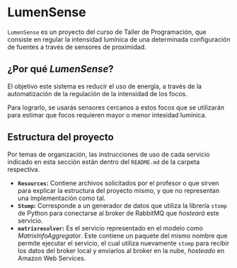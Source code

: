 # LumenSense

`LumenSense` es un proyecto del curso de Taller de Programación, que consiste en regular la intensidad lumínica de una determinada configuración de fuentes a través de sensores de proximidad.

## ¿Por qué _LumenSense_?

El objetivo este sistema es reducir el uso de energía, a través de la automatización de la regulación de la intensidad de los focos.

Para lograrlo, se usarás sensores cercanos a estos focos que se utilizarán para estimar que focos requieren mayor o menor intesidad lumínica.

## Estructura del proyecto

Por temas de organización, las instrucciones de uso de cada servicio indicado en esta sección están dentro del `README.md` de la carpeta respectiva.

- **`Resources`:** Contiene archivos solicitados por el profesor o que sirven para explicar la estructura del proyecto mismo, y que no representan una implementación como tal.
- **`Stomp`:** Corresponde a un generador de datos que utiliza la librería `stomp` de Python para conectarse al broker de RabbitMQ que _hosteará_ este servicio.
- **`matrixresolver`:** Es el servicio representado en el modelo como _MatrixInfoAggregator_. Este contiene un paquete del mismo nombre que permite ejecutar el servicio, el cual utiliza nuevamente `stomp` para recibir los datos del broker local y enviarlos al broker en la nube, _hosteado_ en Amazon Web Services.